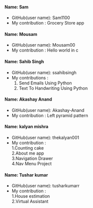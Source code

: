 #### Name: Sam
 - GitHub(user name): Sam1100
 - My contribution : Grocery Store app

#### Name: Mousam
 - GitHub(user name): Mousam00
 - My contribution : Hello world in c

#### Name: Sahib Singh
 - GitHub(user name): ssahibsingh
 - My contributions : <br>
    1. Send Emails Using Python <br>
    2. Text To Handwriting Using Python 
    

#### Name: Akashay Anand
 - GitHub(user name): Akashay-Anand
 - My contribution : Left pyramid pattern


#### Name: kalyan mishra
 - GitHub(user name): thekalyan001
 - My contribution :<br>
   1.Counting cake <br>
   2.About me app <br>
   3.Navigation Drawer <br>
   4.Nav Menu Project

#### Name: Tushar kumar
 - GitHub(user name): tusharkumarr
 - My contribution :<br>
    1.House estimation <br>
    2.Virtual Assistant
